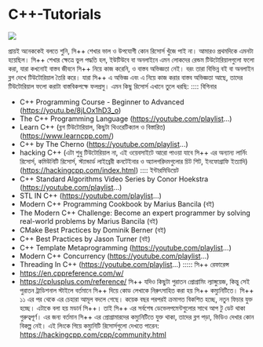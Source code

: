 # C++-Tutorials
![](https://media.geeksforgeeks.org/wp-content/cdn-uploads/titleShadow-1024x341.png)

প্রায়ই অনেককেই বলতে শুনি, সি++ শেখার ভাল ও উপযোগী কোন রিসোর্স খুঁজে পাই না। আমারও প্রথমদিকে এমনটা হয়েছিল।
সি++ শেখার ক্ষেত্রে ভুল পদ্ধতি হল, ইউটিউবে বা অনলাইনে এমন লোকদের রেন্ডম টিউটোরিয়ালগুলো ফলো করা, যারা কখনোই বাস্তব জীবনে সি++ নিয়ে কাজ করেনি, ও বাস্তব অভিজ্ঞতা নেই। বরং তারা বিভিন্ন বই বা অনলাইন ব্লগ দেখে টিউটোরিয়াল তৈরি করে। যারা সি++ এ অভিজ্ঞ এবং এ নিয়ে কাজ করার বাস্তব অভিজ্ঞতা আছে, তাদের টিউটোরিয়াল ফলো করাটা বাস্তবিকপক্ষে ফলপ্রসু। এমন কিছু রিসোর্স এখানে তুলে ধরছি:
:::: বিগিনার
* C++ Programming Course - Beginner to Advanced
(https://youtu.be/8jLOx1hD3_o)
* The C++ Programming Language
(https://youtube.com/playlist...)
* Learn C++
(ব্লগ টিউটোরিয়াল, কিছুটা থিওরেটিক্যাল ও বিস্তারিত)
(https://www.learncpp.com/)
* C++ by The Cherno
(https://youtube.com/playlist...)
* hacking C++
(এটা শুধু টিউটোরিয়াল না, এই ওয়েবসাইটে আরো পাওয়া যাবে সি++ এর অন্যান্য লার্নিং রিসোর্স, কমিউনিটি রিসোর্স, স্ট্যান্ডার্ড লাইব্রেরী কনটেইনার ও অ্যালগরিদমগুলোর চিট শিট, ইনফোগ্রাফি ইত্যাদি)
(https://hackingcpp.com/index.html)
:::: ইন্টারমিডিয়েট
* C++ Standard Algorithms Video Series by Conor Hoekstra
(https://youtube.com/playlist...)
* STL IN C++
(https://youtube.com/playlist...)
* Modern C++ Programming Cookbook by Marius Bancila (বই)
* The Modern C++ Challenge: Become an expert programmer by solving real-world problems
by Marius Bancila (বই)
* CMake Best Practices by Dominik Berner (বই)
* C++ Best Practices by Jason Turner (বই)
* C++ Template Metaprogramming
(https://youtube.com/playlist...)
* Modern C++ Concurrency
(https://youtube.com/playlist...)
* Threading In C++
(https://youtube.com/playlist...)
::::: সি++ রেফারেন্স
* https://en.cppreference.com/w/
* https://cplusplus.com/reference/
সি++ যদিও কিছুটা পুরাতন প্রোগ্রামিং ল্যাঙ্গুয়েজ, কিন্তু সেই পুরাতন ট্রাডিশনাল স্টাইলে বর্তমানে সি++ দিয়ে কোড লেখাকে নিরুৎসাহিত করা হয় সি++ কম্যুনিটিতে। সি++ ১১ এর পর থেকে এর চেহারা আমূল বদলে গেছে। কয়েক বছর পরপরই ক্রমাগত বিকশিত হচ্ছে, নতুন ফিচার যুক্ত হচ্ছে। এটাকে বলা হয় মডার্ন সি++। তাই সি++ এর সর্বশেষ ডেভেলপমেন্টগুলোর সাথে আপ টু ডেট থাকা গুরুত্বপূর্ণ। এর জন্য বর্তমান সি++ এর প্রোগ্রামারদের কম্যুনিটিতে যুক্ত থাকা, তাদের ব্লগ পড়া, ভিডিও দেখার কোন বিকল্প নেই। এই লিংকে গিয়ে কম্যুনিটি রিসোর্সগুলো দেখতে পারেন: https://hackingcpp.com/cpp/community.html
